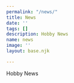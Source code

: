```yaml
---
permalink: "/news/"
title: News
date: ''
tags: []
description: Hobby News
name: news
image: ''
layout: base.njk

---
```

Hobby News